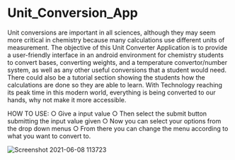 
# Unit_Conversion_App
Unit conversions are important in all sciences, although they may seem more critical in
chemistry because many calculations use different units of measurement. The objective of this Unit
Converter Application is to provide a user-friendly interface in an android environment for chemistry
students to convert bases, converting weights, and a temperature convertor/number system, as well as
any other useful conversions that a student would need. There could also be a tutorial section showing
the students how the calculations are done so they are able to learn. With Technology reaching its peak
time in this modern world, everything is being converted to our hands, why not make it more accessible.

HOW TO USE: 
○	Give a input value
○	Then select the submit button submitting the input value given
○	Now you can select your options from the drop down menus
○	From there you can change the menu according to what you want to convert to. 

![Screenshot 2021-06-08 113723](https://user-images.githubusercontent.com/70611669/121215689-3a891a00-c84e-11eb-97d4-54690ddefedf.png)
